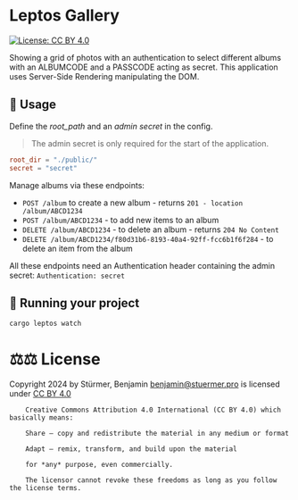 # Leptos Gallery

[![License: CC BY 4.0](https://licensebuttons.net/l/by/4.0/80x15.png)](https://creativecommons.org/licenses/by/4.0/)

Showing a grid of photos with an authentication to select different albums with an ALBUMCODE and a PASSCODE acting as secret.
This application uses Server-Side Rendering manipulating the DOM.

## 🌱 Usage

Define the _root_path_ and an _admin secret_ in the config.
> The admin secret is only required for the start of the application.

```toml
root_dir = "./public/"
secret = "secret"
```

Manage albums via these endpoints:

- `POST /album` to create a new album - returns `201 - location /album/ABCD1234`
- `POST /album/ABCD1234` - to add new items to an album
- `DELETE /album/ABCD1234` - to delete an album - returns `204 No Content`
- `DELETE /album/ABCD1234/f80d31b6-8193-40a4-92ff-fcc6b1f6f284` - to delete an item from the album

All these endpoints need an Authentication header containing the admin secret: `Authentication: secret`


## 🚀 Running your project

```bash
cargo leptos watch
```


# ⚖️⚖️ License

Copyright 2024 by Stürmer, Benjamin <benjamin@stuermer.pro> is licensed under [CC BY 4.0](https://creativecommons.org/licenses/by/4.0/)

```    
    Creative Commons Attribution 4.0 International (CC BY 4.0) which basically means:
    
    Share — copy and redistribute the material in any medium or format
    
    Adapt — remix, transform, and build upon the material
    
    for *any* purpose, even commercially.
    
    The licensor cannot revoke these freedoms as long as you follow the license terms.
    
```
